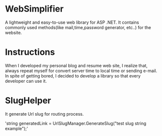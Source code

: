 # WebSimplifier
A lightweight and easy-to-use web library for ASP .NET. It contains commonly used methods(like mail,time,password generator, etc..) for the website.


Instructions
============
When I developed my personal blog and resume web site, I realize that, always repeat myself for convert server time to local time or sending e-mail. In spite of getting bored, I decided to develop a library so that every developer can use it.

SlugHelper
==========
It generate Url slug for routing process.

'string generatedLink = UrlSlugManager.GenerateSlug("test slug string example");'
